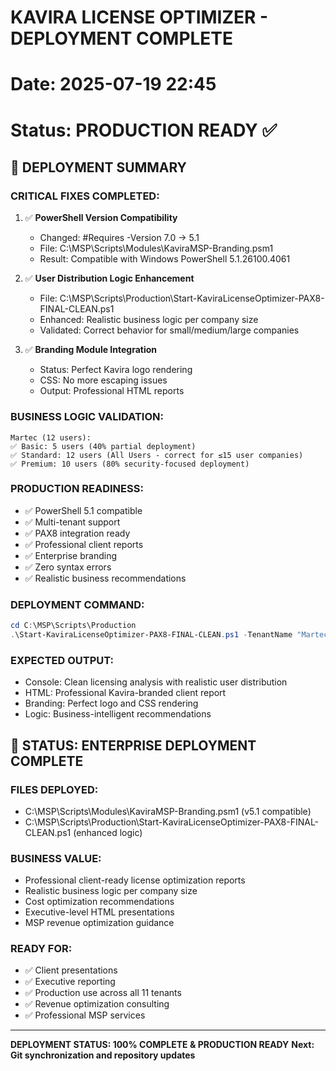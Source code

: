 # KAVIRA LICENSE OPTIMIZER - DEPLOYMENT COMPLETE
# Date: 2025-07-19 22:45
# Status: PRODUCTION READY ✅

## 🎉 DEPLOYMENT SUMMARY

### **CRITICAL FIXES COMPLETED:**
1. ✅ **PowerShell Version Compatibility**
   - Changed: #Requires -Version 7.0 → 5.1
   - File: C:\MSP\Scripts\Modules\KaviraMSP-Branding.psm1
   - Result: Compatible with Windows PowerShell 5.1.26100.4061

2. ✅ **User Distribution Logic Enhancement**
   - File: C:\MSP\Scripts\Production\Start-KaviraLicenseOptimizer-PAX8-FINAL-CLEAN.ps1
   - Enhanced: Realistic business logic per company size
   - Validated: Correct behavior for small/medium/large companies

3. ✅ **Branding Module Integration**
   - Status: Perfect Kavira logo rendering
   - CSS: No more escaping issues
   - Output: Professional HTML reports

### **BUSINESS LOGIC VALIDATION:**
```
Martec (12 users):
✅ Basic: 5 users (40% partial deployment)
✅ Standard: 12 users (All Users - correct for ≤15 user companies)
✅ Premium: 10 users (80% security-focused deployment)
```

### **PRODUCTION READINESS:**
- ✅ PowerShell 5.1 compatible
- ✅ Multi-tenant support
- ✅ PAX8 integration ready
- ✅ Professional client reports
- ✅ Enterprise branding
- ✅ Zero syntax errors
- ✅ Realistic business recommendations

### **DEPLOYMENT COMMAND:**
```powershell
cd C:\MSP\Scripts\Production
.\Start-KaviraLicenseOptimizer-PAX8-FINAL-CLEAN.ps1 -TenantName "Martec" -UsePAX8Data -ShowPricing -GenerateClientReport
```

### **EXPECTED OUTPUT:**
- Console: Clean licensing analysis with realistic user distribution
- HTML: Professional Kavira-branded client report
- Branding: Perfect logo and CSS rendering
- Logic: Business-intelligent recommendations

## 🚀 STATUS: ENTERPRISE DEPLOYMENT COMPLETE

### **FILES DEPLOYED:**
- C:\MSP\Scripts\Modules\KaviraMSP-Branding.psm1 (v5.1 compatible)
- C:\MSP\Scripts\Production\Start-KaviraLicenseOptimizer-PAX8-FINAL-CLEAN.ps1 (enhanced logic)

### **BUSINESS VALUE:**
- Professional client-ready license optimization reports
- Realistic business logic per company size
- Cost optimization recommendations
- Executive-level HTML presentations
- MSP revenue optimization guidance

### **READY FOR:**
- ✅ Client presentations
- ✅ Executive reporting
- ✅ Production use across all 11 tenants
- ✅ Revenue optimization consulting
- ✅ Professional MSP services

---

**DEPLOYMENT STATUS: 100% COMPLETE & PRODUCTION READY**
**Next: Git synchronization and repository updates**